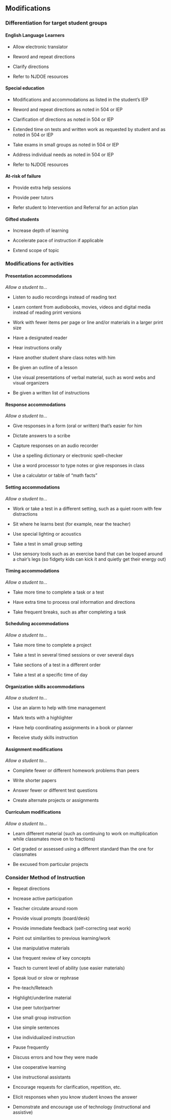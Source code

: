 ## Modifications

### Differentiation for target student groups

#### English Language Learners

- Allow electronic translator

- Reword and repeat directions

- Clarify directions

- Refer to NJDOE resources

#### Special education

- Modifications and accommodations as listed in the student’s IEP

- Reword and repeat directions as noted in 504 or IEP

- Clarification of directions as noted in 504 or IEP

- Extended time on tests and written work as requested by student and as noted in 504 or IEP

- Take exams in small groups as noted in 504 or IEP

- Address individual needs as noted in 504 or IEP

- Refer to NJDOE resources

#### At-risk of failure

- Provide extra help sessions

- Provide peer tutors

- Refer student to Intervention and Referral for an action plan

#### Gifted students

- Increase depth of learning

- Accelerate pace of instruction if applicable

- Extend scope of topic

### Modifications for activities

#### Presentation accommodations

_Allow a student to..._

- Listen to audio recordings instead of reading text

- Learn content from audiobooks, movies, videos and digital media instead of reading print versions

- Work with fewer items per page or line and/or materials in a larger print size

- Have a designated reader

- Hear instructions orally

- Have another student share class notes with him

- Be given an outline of a lesson

- Use visual presentations of verbal material, such as word webs and visual organizers

- Be given a written list of instructions

#### Response accommodations

_Allow a student to..._

- Give responses in a form (oral or written) that’s easier for him

- Dictate answers to a scribe

- Capture responses on an audio recorder

- Use a spelling dictionary or electronic spell-checker

- Use a word processor to type notes or give responses in class

- Use a calculator or table of “math facts”

#### Setting accommodations

_Allow a student to..._

- Work or take a test in a different setting, such as a quiet room with few distractions

- Sit where he learns best (for example, near the teacher)

- Use special lighting or acoustics

- Take a test in small group setting

- Use sensory tools such as an exercise band that can be looped around a chair’s legs (so fidgety kids can kick it and quietly get their energy out)

#### Timing accommodations

_Allow a student to..._

- Take more time to complete a task or a test

- Have extra time to process oral information and directions

- Take frequent breaks, such as after completing a task

#### Scheduling accommodations

_Allow a student to..._

- Take more time to complete a project

- Take a test in several timed sessions or over several days

- Take sections of a test in a different order

- Take a test at a specific time of day

#### Organization skills accommodations

_Allow a student to..._

- Use an alarm to help with time management

- Mark texts with a highlighter

- Have help coordinating assignments in a book or planner

- Receive study skills instruction

#### Assignment modifications

_Allow a student to..._

- Complete fewer or different homework problems than peers

- Write shorter papers

- Answer fewer or different test questions

- Create alternate projects or assignments

#### Curriculum modifications

_Allow a student to..._

- Learn different material (such as continuing to work on multiplication while classmates move on to fractions)

- Get graded or assessed using a different standard than the one for classmates

- Be excused from particular projects

### Consider Method of Instruction

- Repeat directions

- Increase active participation

- Teacher circulate around room

- Provide visual prompts (board/desk)

- Provide immediate feedback (self-correcting seat work)

- Point out similarities to previous learning/work

- Use manipulative materials

- Use frequent review of key concepts

- Teach to current level of ability (use easier materials)

- Speak loud or slow or rephrase

- Pre-teach/Reteach

- Highlight/underline material

- Use peer tutor/partner

- Use small group instruction

- Use simple sentences

- Use individualized instruction

- Pause frequently

- Discuss errors and how they were made

- Use cooperative learning

- Use instructional assistants

- Encourage requests for clarification, repetition, etc.

- Elicit responses when you know student knows the answer

- Demonstrate and encourage use of technology (instructional and  assistive)